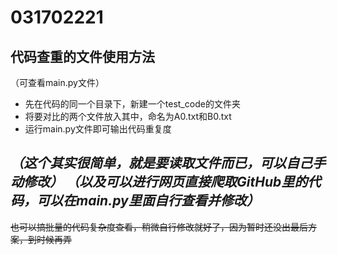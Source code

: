 # 031702221
代码查重的文件使用方法
---
（可查看main.py文件）
- 先在代码的同一个目录下，新建一个test_code的文件夹
- 将要对比的两个文件放入其中，命名为A0.txt和B0.txt
- 运行main.py文件即可输出代码重复度

*（这个其实很简单，就是要读取文件而已，可以自己手动修改）*
*（以及可以进行网页直接爬取GitHub里的代码，可以在main.py里面自行查看并修改）*
---
~~也可以搞批量的代码复杂度查看，稍微自行修改就好了，因为暂时还没出最后方案，到时候再弄~~
